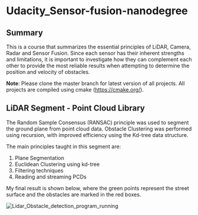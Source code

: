 # Udacity_Sensor-fusion-nanodegree

## Summary
This is a course that summarizes the essential principles of LiDAR, Camera, Radar and Sensor Fusion. Since each sensor has their inherent strengths and limitations, it is important to investigate how they can complement each other to provide the most reliable results when attempting to determine the position and velocity of obstacles.

**Note**: 
Please clone the master branch for latest version of all projects. All projects are compiled using cmake (https://cmake.org/).

## LiDAR Segment - Point Cloud Library
The Random Sample Consensus (RANSAC) principle was used to segment the ground plane from point cloud data. Obstacle Clustering was performed using recursion, with improved efficiency using the Kd-tree data structure.

The main principles taught in this segment are:

1. Plane Segmentation
2. Euclidean Clustering using kd-tree
3. Filtering techniques
4. Reading and streaming PCDs

My final result is shown below, where the green points represent the street surface and the obstacles are marked in the red boxes.

![Lidar_Obstacle_detection_program_running](https://github.com/Photon-einstein/Udacity_Sensor-fusion-nanodegree/assets/31144077/c3b96c60-a25d-43d3-909d-c4f8c851ef4e)

